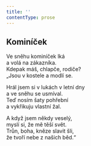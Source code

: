 ```yaml
---
title: ''
contentType: prose
---
```


## Kominíček

Ve sněhu kominíček lká  
a volá na zákazníka.  
Kdepak máš, chlapče, rodiče?  
„Jsou v kostele a modlí se.

Hrál jsem si v lukách v letní dny  
a ve sněhu se usmíval.  
Teď nosím šaty pohřební  
a vykřikuju vlastní žal.

A když jsem někdy veselý,  
myslí si, že mě těší svět.  
Trůn, boha, kněze slavit šli,  
že tvoří nebe z našich běd.“
